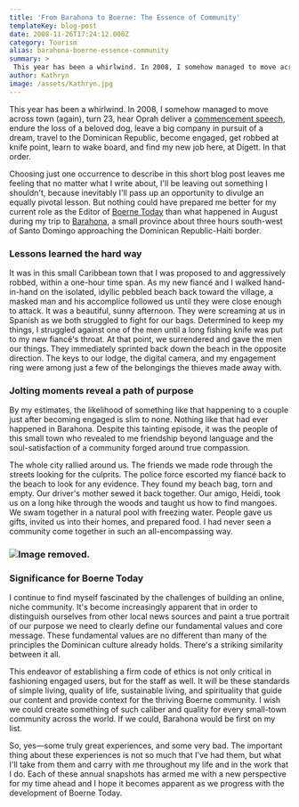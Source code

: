 ```yaml
---
title: 'From Barahona to Boerne: The Essence of Community'
templateKey: blog-post
date: 2008-11-26T17:24:12.000Z
category: Tourism
alias: barahona-boerne-essence-community
summary: > 
 This year has been a whirlwind. In 2008, I somehow managed to move across town (again), turn 23, hear Oprah deliver a commencement speech, endure the loss of a beloved dog, leave a big company in pursuit of a dream, travel to the Dominican Republic, become engaged, get robbed at knife point, learn to wake board, and find my new job here, at Digett. In that order.
author: Kathryn
image: /assets/Kathryn.jpg
---
```


This year has been a whirlwind. In 2008, I somehow managed to move across town (again), turn 23, hear Oprah deliver a [commencement speech](http://commencement.stanford.edu/ "deliver a commencement speech"), endure the loss of a beloved dog, leave a big company in pursuit of a dream, travel to the Dominican Republic, become engaged, get robbed at knife point, learn to wake board, and find my new job here, at Digett. In that order.

Choosing just one occurrence to describe in this short blog post leaves me feeling that no matter what I write about, I'll be leaving out something I shouldn't, because inevitably I'll pass up an opportunity to divulge an equally pivotal lesson. But nothing could have prepared me better for my current role as the Editor of [Boerne Today](http://www.boernetoday.com/ "Boerne Today") than what happened in August during my trip to [Barahona](http://www.gobarahona.com/ "Barahona"), a small province about three hours south-west of Santo Domingo approaching the Dominican Republic-Haiti border.

### Lessons learned the hard way

It was in this small Caribbean town that I was proposed to and aggressively robbed, within a one-hour time span. As my new fiancé and I walked hand-in-hand on the isolated, idyllic pebbled beach back toward the village, a masked man and his accomplice followed us until they were close enough to attack. It was a beautiful, sunny afternoon. They were screaming at us in Spanish as we both struggled to fight for our bags. Determined to keep my things, I struggled against one of the men until a long fishing knife was put to my new fiancé's throat. At that point, we surrendered and gave the men our things. They immediately sprinted back down the beach in the opposite direction. The keys to our lodge, the digital camera, and my engagement ring were among just a few of the belongings the thieves made away with.

### Jolting moments reveal a path of purpose

By my estimates, the likelihood of something like that happening to a couple just after becoming engaged is slim to none. Nothing like that had ever happened in Barahona. Despite this tainting episode, it was the people of this small town who revealed to me friendship beyond language and the soul-satisfaction of a community forged around true compassion.

The whole city rallied around us. The friends we made rode through the streets looking for the culprits. The police force escorted my fiancé back to the beach to look for any evidence. They found my beach bag, torn and empty. Our driver's mother sewed it back together. Our amigo, Heidi, took us on a long hike through the woods and taught us how to find mangoes. We swam together in a natural pool with freezing water. People gave us gifts, invited us into their homes, and prepared food. I had never seen a community come together in such an all-encompassing way.

### ![Image removed.](/core/misc/icons/e32700/error.svg "This image has been removed. For security reasons, only images from the local domain are allowed.")

### Significance for Boerne Today

I continue to find myself fascinated by the challenges of building an online, niche community. It's become increasingly apparent that in order to distinguish ourselves from other local news sources and paint a true portrait of our purpose we need to clearly define our fundamental values and core message. These fundamental values are no different than many of the principles the Dominican culture already holds. There's a striking similarity between it all.

This endeavor of establishing a firm code of ethics is not only critical in fashioning engaged users, but for the staff as well. It will be these standards of simple living, quality of life, sustainable living, and spirituality that guide our content and provide context for the thriving Boerne community. I wish we could create something of such caliber and quality for every small-town community across the world. If we could, Barahona would be first on my list.

So, yes—some truly great experiences, and some very bad. The important thing about these experiences is not so much that I've had them, but what I'll take from them and carry with me throughout my life and in the work that I do. Each of these annual snapshots has armed me with a new perspective for my time ahead and I hope it becomes apparent as we progress with the development of Boerne Today.